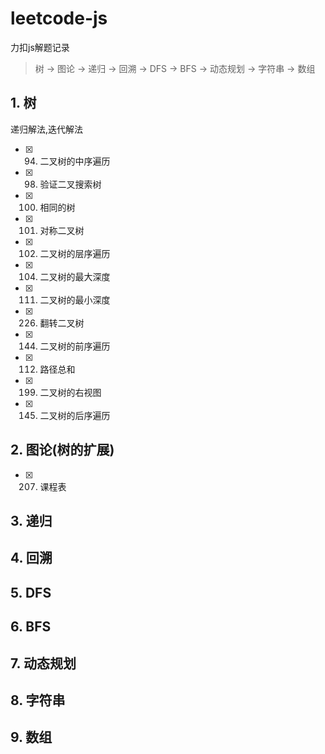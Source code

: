 # leetcode-js
力扣js解题记录

> 树 -> 图论 -> 递归 -> 回溯 -> DFS -> BFS -> 动态规划 -> 字符串 -> 数组  

## 1. 树  
递归解法,迭代解法  
 - [x] 94. 二叉树的中序遍历
 - [x] 98. 验证二叉搜索树
 - [x] 100. 相同的树
 - [x] 101. 对称二叉树
 - [x] 102. 二叉树的层序遍历
 - [x] 104. 二叉树的最大深度
 - [x] 111. 二叉树的最小深度
 - [x] 226. 翻转二叉树
 - [x] 144. 二叉树的前序遍历
 - [x] 112. 路径总和
 - [x] 199. 二叉树的右视图
 - [x] 145. 二叉树的后序遍历
## 2. 图论(树的扩展)
 - [x] 207. 课程表
## 3. 递归
## 4. 回溯
## 5. DFS
## 6. BFS
## 7. 动态规划
## 8. 字符串
## 9. 数组